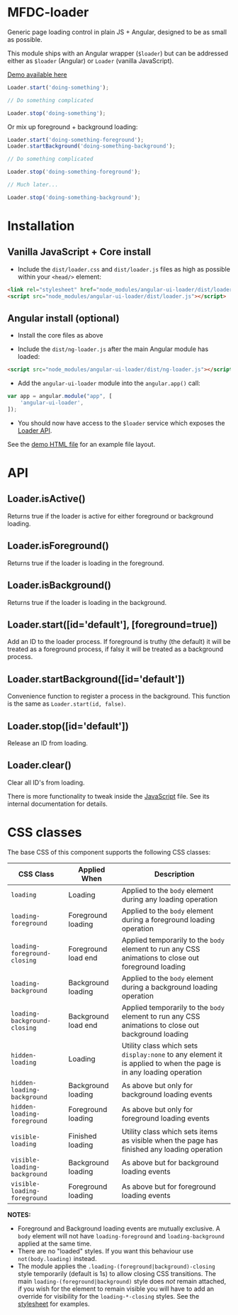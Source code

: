 MFDC-loader
===========
Generic page loading control in plain JS + Angular, designed to be as small as possible.

This module ships with an Angular wrapper (`$loader`) but can be addressed either as `$loader` (Angular) or `Loader` (vanilla JavaScript).


[Demo available here](http://momsfriendlydevco.github.io/angular-ui-loader)



```javascript
Loader.start('doing-something');

// Do something complicated

Loader.stop('doing-something');
```

Or mix up foreground + background loading:

```javascript
Loader.start('doing-something-foreground');
Loader.startBackground('doing-something-background');

// Do something complicated

Loader.stop('doing-something-foreground');

// Much later...

Loader.stop('doing-something-background');
```

Installation
============

Vanilla JavaScript + Core install
---------------------------------

* Include the `dist/loader.css` and `dist/loader.js` files as high as possible within your `<head/>` element:

```html
<link rel="stylesheet" href="node_modules/angular-ui-loader/dist/loader.css"/>
<script src="node_modules/angular-ui-loader/dist/loader.js"></script>
```


Angular install (optional)
--------------------------

* Install the core files as above

* Include the `dist/ng-loader.js` after the main Angular module has loaded:

```html
<script src="node_modules/angular-ui-loader/dist/ng-loader.js"></script>
```

* Add the `angular-ui-loader` module into the `angular.app()` call:

```javascript
var app = angular.module("app", [
	'angular-ui-loader',
]);
```

* You should now have access to the `$loader` service which exposes the [Loader API](#api).


See the [demo HTML file](demo/index.html) for an example file layout.




API
===

Loader.isActive()
-----------------
Returns true if the loader is active for either foreground or background loading.

Loader.isForeground()
---------------------
Returns true if the loader is loading in the foreground.

Loader.isBackground()
---------------------
Returns true if the loader is loading in the background.

Loader.start([id='default'], [foreground=true])
--------------------------------
Add an ID to the loader process. If foreground is truthy (the default) it will be treated as a foreground process, if falsy it will be treated as a background process.

Loader.startBackground([id='default'])
--------------------------------------
Convenience function to register a process in the background.
This function is the same as `Loader.start(id, false)`.

Loader.stop([id='default'])
---------------------------
Release an ID from loading.

Loader.clear()
--------------
Clear all ID's from loading.

There is more functionality to tweak inside the [JavaScript](src/loader.js) file. See its internal documentation for details.


CSS classes
===========
The base CSS of this component supports the following CSS classes:

| CSS Class                    | Applied When        | Description                                                                                                       |
|------------------------------|---------------------|-------------------------------------------------------------------------------------------------------------------|
| `loading`                    | Loading             | Applied to the `body` element during any loading operation                                                        |
| `loading-foreground`         | Foreground loading  | Applied to the `body` element during a foreground loading operation                                               |
| `loading-foreground-closing` | Foreground load end | Applied temporarily to the `body` element to run any CSS animations to close out foreground loading               |
| `loading-background`         | Background loading  | Applied to the `body` element during a background loading operation                                               |
| `loading-background-closing` | Background load end | Applied temporarily to the `body` element to run any CSS animations to close out background loading               |
| `hidden-loading`             | Loading             | Utility class which sets `display:none` to any element it is applied to when the page is in any loading operation |
| `hidden-loading-background`  | Background loading  | As above but only for background loading events                                                                   |
| `hidden-loading-foreground`  | Foreground loading  | As above but only for foreground loading events                                                                   |
| `visible-loading`            | Finished loading    | Utility class which sets items as visible when the page has finished any loading operation                        |
| `visible-loading-background` | Background loading  | As above but for background loading events                                                                        |
| `visible-loading-foreground` | Foreground loading  | As above but for foreground loading events                                                                        |


**NOTES:**

* Foreground and Background loading events are mutually exclusive. A `body` element will not have `loading-foreground` and `loading-background` applied at the same time.
* There are no "loaded" styles. If you want this behaviour use `not(body.loading)` instead.
* The module applies the `.loading-(foreground|background)-closing` style temporarily (default is 1s) to allow closing CSS transitions. The main `loading-(foreground|background)` style does *not* remain attached, if you wish for the element to remain visible you will have to add an override for visibility for the `loading-*-closing` styles. See the [stylesheet](src/loader.css) for examples.

